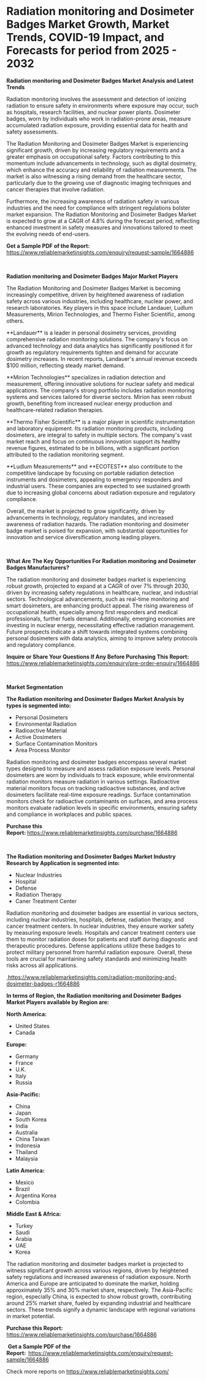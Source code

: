 <p><h1>Radiation monitoring and Dosimeter Badges Market Growth, Market Trends, COVID-19 Impact, and Forecasts for period from 2025 - 2032</h1></p><p><strong>Radiation monitoring and Dosimeter Badges Market Analysis and Latest Trends</strong></p>
<p><p>Radiation monitoring involves the assessment and detection of ionizing radiation to ensure safety in environments where exposure may occur, such as hospitals, research facilities, and nuclear power plants. Dosimeter badges, worn by individuals who work in radiation-prone areas, measure accumulated radiation exposure, providing essential data for health and safety assessments.</p><p>The Radiation Monitoring and Dosimeter Badges Market is experiencing significant growth, driven by increasing regulatory requirements and a greater emphasis on occupational safety. Factors contributing to this momentum include advancements in technology, such as digital dosimetry, which enhance the accuracy and reliability of radiation measurements. The market is also witnessing a rising demand from the healthcare sector, particularly due to the growing use of diagnostic imaging techniques and cancer therapies that involve radiation.</p><p>Furthermore, the increasing awareness of radiation safety in various industries and the need for compliance with stringent regulations bolster market expansion. The Radiation Monitoring and Dosimeter Badges Market is expected to grow at a CAGR of 4.8% during the forecast period, reflecting enhanced investment in safety measures and innovations tailored to meet the evolving needs of end-users.</p></p>
<p><strong>Get a Sample PDF of the Report:&nbsp;</strong> <a href="https://www.reliablemarketinsights.com/enquiry/request-sample/1664886?utm_campaign=2988&utm_medium=2&utm_source=Github&utm_content=ia&utm_term=23032025&utm_id=radiation-monitoring-and-dosimeter-badges">https://www.reliablemarketinsights.com/enquiry/request-sample/1664886</a></p>
<p>&nbsp;</p>
<p><strong>Radiation monitoring and Dosimeter Badges Major Market Players</strong></p>
<p><p>The Radiation Monitoring and Dosimeter Badges Market is becoming increasingly competitive, driven by heightened awareness of radiation safety across various industries, including healthcare, nuclear power, and research laboratories. Key players in this space include Landauer, Ludlum Measurements, Mirion Technologies, and Thermo Fisher Scientific, among others.</p><p>**Landauer** is a leader in personal dosimetry services, providing comprehensive radiation monitoring solutions. The company's focus on advanced technology and data analytics has significantly positioned it for growth as regulatory requirements tighten and demand for accurate dosimetry increases. In recent reports, Landauer's annual revenue exceeds $100 million, reflecting steady market demand.</p><p>**Mirion Technologies** specializes in radiation detection and measurement, offering innovative solutions for nuclear safety and medical applications. The company's strong portfolio includes radiation monitoring systems and services tailored for diverse sectors. Mirion has seen robust growth, benefiting from increased nuclear energy production and healthcare-related radiation therapies.</p><p>**Thermo Fisher Scientific** is a major player in scientific instrumentation and laboratory equipment. Its radiation monitoring products, including dosimeters, are integral to safety in multiple sectors. The company's vast market reach and focus on continuous innovation support its healthy revenue figures, estimated to be in billions, with a significant portion attributed to the radiation monitoring segment.</p><p>**Ludlum Measurements** and **ECOTEST** also contribute to the competitive landscape by focusing on portable radiation detection instruments and dosimeters, appealing to emergency responders and industrial users. These companies are expected to see sustained growth due to increasing global concerns about radiation exposure and regulatory compliance.</p><p>Overall, the market is projected to grow significantly, driven by advancements in technology, regulatory mandates, and increased awareness of radiation hazards. The radiation monitoring and dosimeter badge market is poised for expansion, with substantial opportunities for innovation and service diversification among leading players.</p></p>
<p>&nbsp;</p>
<p><strong>What Are The Key Opportunities For Radiation monitoring and Dosimeter Badges Manufacturers?</strong></p>
<p><p>The radiation monitoring and dosimeter badges market is experiencing robust growth, projected to expand at a CAGR of over 7% through 2030, driven by increasing safety regulations in healthcare, nuclear, and industrial sectors. Technological advancements, such as real-time monitoring and smart dosimeters, are enhancing product appeal. The rising awareness of occupational health, especially among first responders and medical professionals, further fuels demand. Additionally, emerging economies are investing in nuclear energy, necessitating effective radiation management. Future prospects indicate a shift towards integrated systems combining personal dosimeters with data analytics, aiming to improve safety protocols and regulatory compliance.</p></p>
<p><strong>Inquire or Share Your Questions If Any Before Purchasing This Report:</strong> <a href="https://www.reliablemarketinsights.com/enquiry/pre-order-enquiry/1664886?utm_campaign=2988&utm_medium=2&utm_source=Github&utm_content=ia&utm_term=23032025&utm_id=radiation-monitoring-and-dosimeter-badges">https://www.reliablemarketinsights.com/enquiry/pre-order-enquiry/1664886</a></p>
<p>&nbsp;</p>
<p><strong>Market Segmentation</strong></p>
<p><strong>The Radiation monitoring and Dosimeter Badges Market Analysis by types is segmented into:</strong></p>
<p><ul><li>Personal Dosimeters</li><li>Environmental Radiation</li><li>Radioactive Material</li><li>Active Dosimeters</li><li>Surface Contamination Monitors</li><li>Area Process Monitor</li></ul></p>
<p><p>Radiation monitoring and dosimeter badges encompass several market types designed to measure and assess radiation exposure levels. Personal dosimeters are worn by individuals to track exposure, while environmental radiation monitors measure radiation in various settings. Radioactive material monitors focus on tracking radioactive substances, and active dosimeters facilitate real-time exposure readings. Surface contamination monitors check for radioactive contaminants on surfaces, and area process monitors evaluate radiation levels in specific environments, ensuring safety and compliance in workplaces and public spaces.</p></p>
<p><strong>Purchase this Report:&nbsp;</strong><a href="https://www.reliablemarketinsights.com/purchase/1664886?utm_campaign=2988&utm_medium=2&utm_source=Github&utm_content=ia&utm_term=23032025&utm_id=radiation-monitoring-and-dosimeter-badges">https://www.reliablemarketinsights.com/purchase/1664886</a></p>
<p>&nbsp;</p>
<p><strong>The Radiation monitoring and Dosimeter Badges Market Industry Research by Application is segmented into:</strong></p>
<p><ul><li>Nuclear Industries</li><li>Hospital</li><li>Defense</li><li>Radiation Therapy</li><li>Caner Treatment Center</li></ul></p>
<p><p>Radiation monitoring and dosimeter badges are essential in various sectors, including nuclear industries, hospitals, defense, radiation therapy, and cancer treatment centers. In nuclear industries, they ensure worker safety by measuring exposure levels. Hospitals and cancer treatment centers use them to monitor radiation doses for patients and staff during diagnostic and therapeutic procedures. Defense applications utilize these badges to protect military personnel from harmful radiation exposure. Overall, these tools are crucial for maintaining safety standards and minimizing health risks across all applications.</p></p>
<p><a href="https://www.reliablemarketinsights.com/radiation-monitoring-and-dosimeter-badges-r1664886?utm_campaign=2988&utm_medium=2&utm_source=Github&utm_content=ia&utm_term=23032025&utm_id=radiation-monitoring-and-dosimeter-badges">&nbsp;https://www.reliablemarketinsights.com/radiation-monitoring-and-dosimeter-badges-r1664886</a></p>
<p><strong>In terms of Region, the Radiation monitoring and Dosimeter Badges Market Players available by Region are:</strong></p>
<p>
    <p> <strong> North America: </strong>
        <ul>
            <li>United States</li>
            <li>Canada</li>
        </ul>
        </p> 
    <p> <strong> Europe: </strong>
        <ul>
            <li>Germany</li>
            <li>France</li>
            <li>U.K.</li>
            <li>Italy</li>
            <li>Russia</li>
        </ul>
        </p> 
    <p> <strong> Asia-Pacific: </strong>
        <ul>
            <li>China</li>
            <li>Japan</li>
            <li>South Korea</li>
            <li>India</li>
            <li>Australia</li>
            <li>China Taiwan</li>
            <li>Indonesia</li>
            <li>Thailand</li>
            <li>Malaysia</li>
        </ul>
        </p> 
    <p> <strong> Latin America: </strong>
        <ul>
            <li>Mexico</li>
            <li>Brazil</li>
            <li>Argentina Korea</li>
            <li>Colombia</li>
        </ul>
        </p> 
    <p> <strong> Middle East & Africa: </strong>
        <ul>
            <li>Turkey</li>
            <li>Saudi</li>
            <li>Arabia</li>
            <li>UAE</li>
            <li>Korea</li>
        </ul>
    </p>
    </p>
<p><p>The radiation monitoring and dosimeter badges market is projected to witness significant growth across various regions, driven by heightened safety regulations and increased awareness of radiation exposure. North America and Europe are anticipated to dominate the market, holding approximately 35% and 30% market share, respectively. The Asia-Pacific region, especially China, is expected to show robust growth, contributing around 25% market share, fueled by expanding industrial and healthcare sectors. These trends signify a dynamic landscape with regional variations in market potential.</p></p>
<p><strong>Purchase this Report: </strong><a href="https://www.reliablemarketinsights.com/purchase/1664886?utm_campaign=2988&utm_medium=2&utm_source=Github&utm_content=ia&utm_term=23032025&utm_id=radiation-monitoring-and-dosimeter-badges">https://www.reliablemarketinsights.com/purchase/1664886</a></p>
<p>&nbsp;<strong>Get a Sample PDF of the Report:&nbsp;&nbsp;</strong><a href="https://www.reliablemarketinsights.com/enquiry/request-sample/1664886?utm_campaign=2988&utm_medium=2&utm_source=Github&utm_content=ia&utm_term=23032025&utm_id=radiation-monitoring-and-dosimeter-badges">https://www.reliablemarketinsights.com/enquiry/request-sample/1664886</a></p>
<p><strong></strong></p>
<p>Check more reports on <a href="https://www.reliablemarketinsights.com/?utm_campaign=2988&utm_medium=2&utm_source=Github&utm_content=ia&utm_term=23032025&utm_id=radiation-monitoring-and-dosimeter-badges">https://www.reliablemarketinsights.com/</a></p>